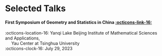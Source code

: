 # Selected Talks

#### First Symposium of Geometry and Statistics in China <a href="https://zhigang-yao.github.io/Schedule.pdf" class="btn-href">:octicons-link-16:</a>  

:octicons-location-16: Yanqi Lake Beijing Institute of Mathematical Sciences and Applications,  
$\quad$ Yau Center at Tsinghua University  
:octicons-clock-16: July 29, 2023
